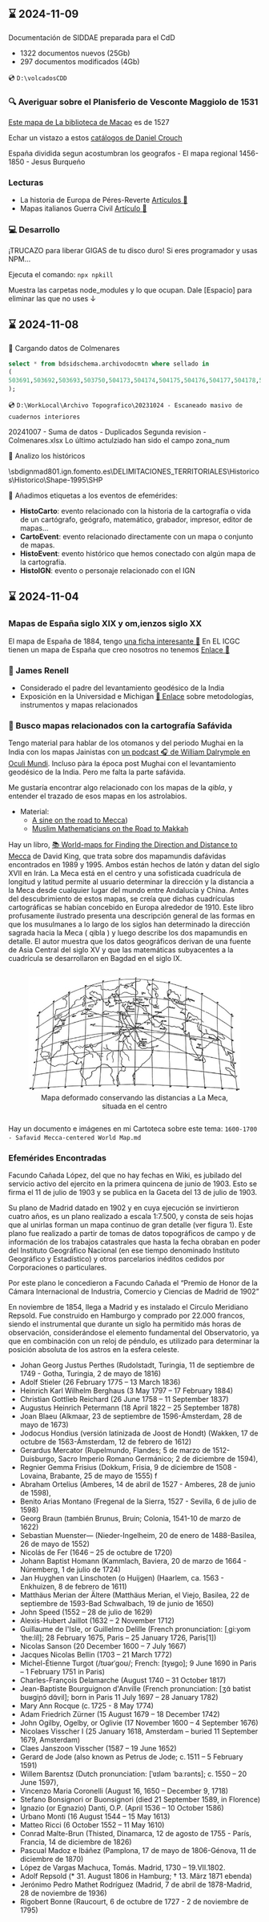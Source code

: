 ## ⌛️ 2024-11-09

Documentación de SIDDAE preparada para el CdD

* 1322 documentos nuevos (25Gb)
* 297 documentos modificados (4Gb)

💿 `D:\volcadosCDD`

### 🔍 Averiguar sobre el Planisferio de Vesconte Maggiolo de 1531

[Este mapa de La biblioteca de Macao](http://lunamap.must.edu.mo/luna/servlet/view/search/when/1527?q=maggiolo&sort=identifier%2Ctitle%2Ccontributor%2Ctype) es de 1527

Echar un vistazo a estos [catálogos de Daniel Crouch](https://crouchrarebooks.com/catalogues-rare-maps-atlases-books/)

España dividida segun acostumbran los geografos - El mapa regional 1456-1850 - Jesus Burqueño

### Lecturas

* La historia de Europa de Péres-Reverte [Artículos 🔗](https://www.zendalibros.com/tag/una-historia-de-europa/)
* Mapas italianos Guerra Civil [Artículo 🔗](https://www.geografiainfinita.com/2021/05/los-mapas-italianos-de-espana-para-la-guerra-civil/)


### 💻 Desarrollo

¡TRUCAZO para liberar GIGAS de tu disco duro! Si eres programador y usas NPM...

Ejecuta el comando: `npx npkill`

Muestra las carpetas node_modules y lo que ocupan. Dale [Espacio] para eliminar las que no uses ↓


## ⌛️ 2024-11-08

🍉 Cargando datos de Colmenares

```sql
select * from bdsidschema.archivodocmtn where sellado in
(
503691,503692,503693,503750,504173,504174,504175,504176,504177,504178,504179,504180,504181,504182,504183,504184,504185,504186,504187,504188,504189,504190,504191,504192,504231,504232,504233,504234,506204,506205,506206,506207,506208,506209,506210,506211,506212,506213,506343,506344,506345,503647
);
```

💿 `D:\WorkLocal\Archivo Topografico\20231024 - Escaneado masivo de cuadernos interiores `

20241007 - Suma de datos - Duplicados Segunda revision - Colmenares.xlsx
Lo último actulziado han sido el campo zona_num


🍉 Analizo los históricos

\\sbdignmad801.ign.fomento.es\DELIMITACIONES_TERRITORIALES\Historicos\Historico\Shape-1995\SHP


🍉 Añadimos etiquetas a los eventos de efemérides:

* **HistoCarto**: evento relacionado con la historia de la cartografía o vida de un cartógrafo, geógrafo, matemático, grabador, impresor, editor de mapas...
* **CartoEvent**: evento relacionado directamente con un mapa o conjunto de mapas.
* **HistoEvent**: evento histórico que hemos conectado con algún mapa de la cartografía.
* **HistoIGN**: evento o personaje relacionado con el IGN



## ⌛️ 2024-11-04

### Mapas de España siglo XIX y om,ienzos siglo XX

El mapa de España de 1884, tengo [una ficha interesante 🔗](http://guiadigital.uam.es:90/SCUAM/documentacion/1884Mapa.php)
En EL ICGC tienen un mapa de España que creo nosotros no tenemos [Enlace 🔗](https://cartotecadigital.icgc.cat/digital/collection/espanya/id/2492/rec/1)



### 👨 James Renell

* Considerado el padre del levantamiento geodésico de la India
* Exposición en la Universidad e Michigan [🔗 Enlace](https://apps.lib.umich.edu/online-exhibits/exhibits/show/india-maps) sobre metodologías, instrumentos y mapas relacionados

### 🕌 Busco mapas relacionados con la cartografía Safávida

Tengo material para hablar de los otomanos y del periodo Mughai en la India con los mapas Jainistas con [un podcast 🎧 de William Dalrymple en Oculi Mundi](https://oculi-mundi.com/william-dalrymple). Incluso pàra la época post Mughai con el levantamiento geodésico de la India. Pero me falta la parte safávida.

Me gustaría encontrar algo relacionado con los mapas de la *qibla*, y entender el trazado de esos mapas en los astrolabios.

* Material: 
  * [A sine on the road to Mecca](https://www.islamicity.org/5434/a-sine-on-the-road-to-mecca/))
  * [Muslim Mathematicians on the Road to Makkah](https://www.islamicity.org/2363/muslim-mathematicians-on-the-road-to-makkah/)

Hay un libro, [ 📚 World-maps for Finding the Direction and Distance to Mecca](https://brill.com/display/title/1073) de David King, que trata sobre dos mapamundis dafávidas encontrados en 1989 y 1995.  Ambos están hechos de latón y datan del siglo XVII en Irán. La Meca está en el centro y una sofisticada cuadrícula de longitud y latitud permite al usuario determinar la dirección y la distancia a la Meca desde cualquier lugar del mundo entre Andalucía y China. Antes del descubrimiento de estos mapas, se creía que dichas cuadrículas cartográficas se habían concebido en Europa alrededor de 1910. Este libro profusamente ilustrado presenta una descripción general de las formas en que los musulmanes a lo largo de los siglos han determinado la dirección sagrada hacia la Meca ( qibla ) y luego describe los dos mapamundis en detalle. El autor muestra que los datos geográficos derivan de una fuente de Asia Central del siglo XV y que las matemáticas subyacentes a la cuadrícula se desarrollaron en Bagdad en el siglo IX.

<section style="display:flex; text-align: center; justify-content: center; align-items:center;">
  <figure>
    <img src="img/preserving-distances-to-mecca.jpg" alt="Offset de cuatro cuerpos" width="100%"/>
    <figcaption>Mapa deformado conservando las distancias a La Meca, situada en el centro</figcaption>
  </figure>
</section> 

Hay un documento e imágenes en mi Cartoteca sobre este tema: `1600-1700 - Safavid Mecca-centered World Map.md`

### Efemérides Encontradas

Facundo Cañada López, del que no hay fechas en Wiki, es jubilado del servicio activo del ejercito en la primera quincena de junio de 1903. Esto se firma el 11 de julio de 1903 y se publica en la Gaceta del 13 de julio de 1903.

Su plano de Madrid datado en 1902 y en cuya ejecución se invirtieron cuatro años, es un plano realizado a escala 1:7.500, y consta de seis hojas que al unirlas forman un mapa continuo de gran detalle (ver figura 1). Este plano fue realizado a partir de tomas de datos topográficos de campo y de información de los trabajos catastrales que hasta la fecha obraban en poder del Instituto Geográfico Nacional (en ese tiempo denominado Instituto Geográfico y Estadístico) y otros parcelarios inéditos cedidos por Corporaciones o particulares.

Por este plano le concedieron a Facundo Cañada el “Premio de Honor de la Cámara Internacional de Industria, Comercio y Ciencias de Madrid de 1902” 

En noviembre de 1854, llega a
Madrid y es instalado el Circulo Meridiano Repsold. Fue construido en Hamburgo y comprado por 22.000 francos,
siendo el instrumental que durante un
siglo ha permitido más horas de observación, considerándose el elemento fundamental del Observatorio, ya que en
combinación con un reloj de péndulo,
es utilizado para determinar la posición
absoluta de los astros en la esfera celeste.


* Johan Georg Justus Perthes (Rudolstadt, Turingia, 11 de septiembre de 1749 - Gotha, Turingia, 2 de mayo de 1816) 
* Adolf Stieler (26 February 1775 – 13 March 1836) 
* Heinrich Karl Wilhelm Berghaus (3 May 1797 – 17 February 1884)
* Christian Gottlieb Reichard (26 June 1758 – 11 September 1837)
* Augustus Heinrich Petermann (18 April 1822 – 25 September 1878)
* Joan Blaeu (Alkmaar, 23 de septiembre de 1596-Ámsterdam, 28 de mayo de 1673) 
* Jodocus Hondius (versión latinizada de Joost de Hondt) (Wakken, 17 de octubre de 1563-Ámsterdam, 12 de febrero de 1612)
* Gerardus Mercator (Rupelmundo, Flandes; 5 de marzo de 1512-Duisburgo, Sacro Imperio Romano Germánico; 2 de diciembre de 1594),
* Regnier Gemma Frisius (Dokkum, Frisia, 9 de diciembre de 1508 - Lovaina, Brabante, 25 de mayo de 1555) f
* Abraham Ortelius (Amberes, 14 de abril de 1527 - Amberes, 28 de junio de 1598),
* Benito Arias Montano (Fregenal de la Sierra, 1527 - Sevilla, 6 de julio de 1598)
* Georg Braun (también Brunus, Bruin; Colonia, 1541-10 de marzo de 1622) 
* Sebastian Muenster— (Nieder-Ingelheim, 20 de enero de 1488-Basilea, 26 de mayo de 1552)
* Nicolás de Fer (1646 – 25 de octubre de 1720)
* Johann Baptist Homann (Kammlach, Baviera, 20 de marzo de 1664 - Núremberg, 1 de julio de 1724) 
* Jan Huyghen van Linschoten (o Huijgen) (Haarlem, ca. 1563 - Enkhuizen, 8 de febrero de 1611)
* Matthäus Merian der Ältere (Matthäus Merian, el Viejo, Basilea, 22 de septiembre de 1593-Bad Schwalbach, 19 de junio de 1650)
* John Speed (1552 – 28 de julio de 1629)
* Alexis-Hubert Jaillot (1632 – 2 November 1712)
* Guillaume de l'Isle, or Guillelmo Delille (French pronunciation: [ˌɡi:yom ˈthe:líl]; 28 February 1675, Paris – 25 January 1726, Paris[1])
* Nicolas Sanson (20 December 1600 – 7 July 1667) 
* Jacques Nicolas Bellin (1703 – 21 March 1772)
* Michel-Étienne Turgot (/tʊərˈɡoʊ/; French: [tyʁgo]; 9 June 1690 in Paris – 1 February 1751 in Paris) 
* Charles-François Delamarche (August 1740 – 31 October 1817)
* Jean-Baptiste Bourguignon d'Anville (French pronunciation: [ʒɑ̃ batist buʁgiɲɔ̃ dɑ̃vil]; born in Paris 11 July 1697 – 28 January 1782)
* Mary Ann Rocque (c. 1725 - 8 May 1774)  
* Adam Friedrich Zürner (15 August 1679 – 18 December 1742)
* John Ogilby, Ogelby, or Oglivie (17 November 1600 – 4 September 1676) 
* Nicolaes Visscher I (25 January 1618, Amsterdam – buried 11 September 1679, Amsterdam)
* Claes Janszoon Visscher (1587 – 19 June 1652) 
* Gerard de Jode (also known as Petrus de Jode; c. 1511 – 5 February 1591)
* Willem Barentsz (Dutch pronunciation: [ˈʋɪləm ˈbaːrənts]; c. 1550 – 20 June 1597),
* Vincenzo Maria Coronelli (August 16, 1650 – December 9, 1718)
* Stefano Bonsignori or Buonsignori (died 21 September 1589, in Florence)
* Ignazio (or Egnazio) Danti, O.P. (April 1536 – 10 October 1586)
* Urbano Monti (16 August 1544 – 15 May 1613)
* Matteo Ricci (6 October 1552 – 11 May 1610)
* Conrad Malte-Brun (Thisted, Dinamarca, 12 de agosto de 1755 - París, Francia, 14 de diciembre de 1826) 
* Pascual Madoz e Ibáñez (Pamplona, 17 de mayo de 1806-Génova, 11 de diciembre de 1870)
* López de Vargas Machuca, Tomás. Madrid, 1730 – 19.VII.1802.
* Adolf Repsold (* 31. August 1806 in Hamburg; † 13. März 1871 ebenda)
* Jerónimo Pedro Mathet Rodríguez (Madrid, 7 de abril de 1878-Madrid, 28 de noviembre de 1936)
* Rigobert Bonne (Raucourt, 6 de octubre de 1727 - 2 de noviembre de 1795)

